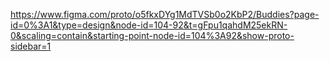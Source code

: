https://www.figma.com/proto/o5fkxDYg1MdTVSb0o2KbP2/Buddies?page-id=0%3A1&type=design&node-id=104-92&t=gFpu1qahdM25ekRN-0&scaling=contain&starting-point-node-id=104%3A92&show-proto-sidebar=1